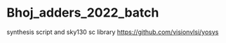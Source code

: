 # Bhoj_adders_2022_batch


 synthesis script and sky130 sc library https://github.com/visionvlsi/yosys
